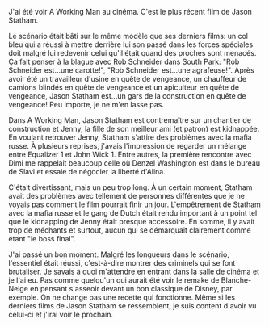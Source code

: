 J'ai été voir A Working Man au cinéma. C'est le plus récent film de Jason Statham.

Le scénario était bâti sur le même modèle que ses derniers films: un col bleu qui a réussi à mettre derrière lui son passé dans les forces spéciales doit malgré lui redevenir celui qu'il était quand des proches sont menacés. Ça fait penser à la blague avec Rob Schneider dans South Park: "Rob Schneider est...une carotte!", "Rob Schneider est...une agrafeuse!". Après avoir été un travailleur d'usine en quête de vengeance, un chauffeur de camions blindés en quête de vengeance et un apiculteur en quête de vengeance, Jason Statham est...un gars de la construction en quête de vengeance! Peu importe, je ne m'en lasse pas.

Dans A Working Man, Jason Statham est contremaître sur un chantier de construction et Jenny, la fille de son meilleur ami (et patron) est kidnappée. En voulant retrouver Jenny, Statham s'attire des problèmes avec la mafia russe. À plusieurs reprises, j'avais l'impression de regarder un mélange entre Equalizer 1 et John Wick 1. Entre autres, la première rencontre avec Dimi me rappelait beaucoup celle où Denzel Washington est dans le bureau de Slavi et essaie de négocier la liberté d'Alina.

C'était divertissant, mais un peu trop long. À un certain moment, Statham avait des problèmes avec tellement de personnes différentes que je ne voyais pas comment le film pourrait finir un jour. L'empêtrement de Statham avec la mafia russe et le gang de Dutch était rendu important à un point tel que le kidnapping de Jenny était presque accessoire. En somme, il y avait trop de méchants et surtout, aucun qui se démarquait clairement comme étant "le boss final".

J'ai passé un bon moment. Malgré les longueurs dans le scénario, l'essentiel était réussi, c'est-à-dire montrer des criminels qui se font brutaliser. Je savais à quoi m'attendre en entrant dans la salle de cinéma et je l'ai eu. Pas comme quelqu'un qui aurait été voir le remake de Blanche-Neige en pensant s'asseoir devant un bon classique de Disney, par exemple. On ne change pas une recette qui fonctionne. Même si les derniers films de Jason Statham se ressemblent, je suis content d'avoir vu celui-ci et j'irai voir le prochain.
